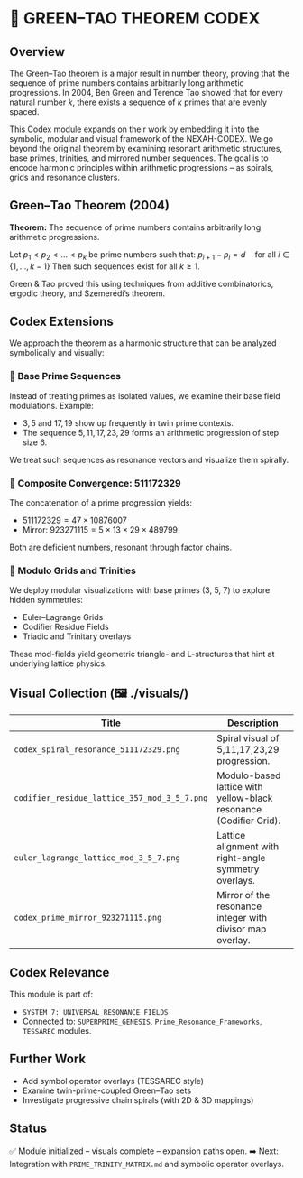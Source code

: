 # 🧠 GREEN–TAO THEOREM CODEX

## Overview

The Green–Tao theorem is a major result in number theory, proving that the sequence of prime numbers contains arbitrarily long arithmetic progressions. In 2004, Ben Green and Terence Tao showed that for every natural number $k$, there exists a sequence of $k$ primes that are evenly spaced.

This Codex module expands on their work by embedding it into the symbolic, modular and visual framework of the NEXAH-CODEX. We go beyond the original theorem by examining resonant arithmetic structures, base primes, trinities, and mirrored number sequences. The goal is to encode harmonic principles within arithmetic progressions – as spirals, grids and resonance clusters.

## Green–Tao Theorem (2004)

**Theorem:** The sequence of prime numbers contains arbitrarily long arithmetic progressions.

Let $p_1 < p_2 < \dots < p_k$ be prime numbers such that:
$p_{i+1} - p_i = d \quad \text{for all } i \in \{1, ..., k-1\}$
Then such sequences exist for all $k \geq 1$.

Green & Tao proved this using techniques from additive combinatorics, ergodic theory, and Szemerédi’s theorem.

## Codex Extensions

We approach the theorem as a harmonic structure that can be analyzed symbolically and visually:

### 🔹 Base Prime Sequences

Instead of treating primes as isolated values, we examine their base field modulations. Example:

* $3, 5$ and $17, 19$ show up frequently in twin prime contexts.
* The sequence $5, 11, 17, 23, 29$ forms an arithmetic progression of step size 6.

We treat such sequences as resonance vectors and visualize them spirally.

### 🔹 Composite Convergence: 511172329

The concatenation of a prime progression yields:

* $511172329 = 47 \times 10876007$
* Mirror: $923271115 = 5 \times 13 \times 29 \times 489799$

Both are deficient numbers, resonant through factor chains.

### 🔹 Modulo Grids and Trinities

We deploy modular visualizations with base primes (3, 5, 7) to explore hidden symmetries:

* Euler–Lagrange Grids
* Codifier Residue Fields
* Triadic and Trinitary overlays

These mod-fields yield geometric triangle- and L-structures that hint at underlying lattice physics.

## Visual Collection (🖼️ ./visuals/)

| Title                                        | Description                                                       |
| -------------------------------------------- | ----------------------------------------------------------------- |
| `codex_spiral_resonance_511172329.png`       | Spiral visual of 5,11,17,23,29 progression.                       |
| `codifier_residue_lattice_357_mod_3_5_7.png` | Modulo-based lattice with yellow-black resonance (Codifier Grid). |
| `euler_lagrange_lattice_mod_3_5_7.png`       | Lattice alignment with right-angle symmetry overlays.             |
| `codex_prime_mirror_923271115.png`           | Mirror of the resonance integer with divisor map overlay.         |

## Codex Relevance

This module is part of:

* `SYSTEM 7: UNIVERSAL RESONANCE FIELDS`
* Connected to: `SUPERPRIME_GENESIS`, `Prime_Resonance_Frameworks`, `TESSAREC` modules.

## Further Work

* Add symbol operator overlays (TESSAREC style)
* Examine twin-prime-coupled Green–Tao sets
* Investigate progressive chain spirals (with 2D & 3D mappings)

## Status

✅ Module initialized – visuals complete – expansion paths open.
➡️ Next: Integration with `PRIME_TRINITY_MATRIX.md` and symbolic operator overlays.
